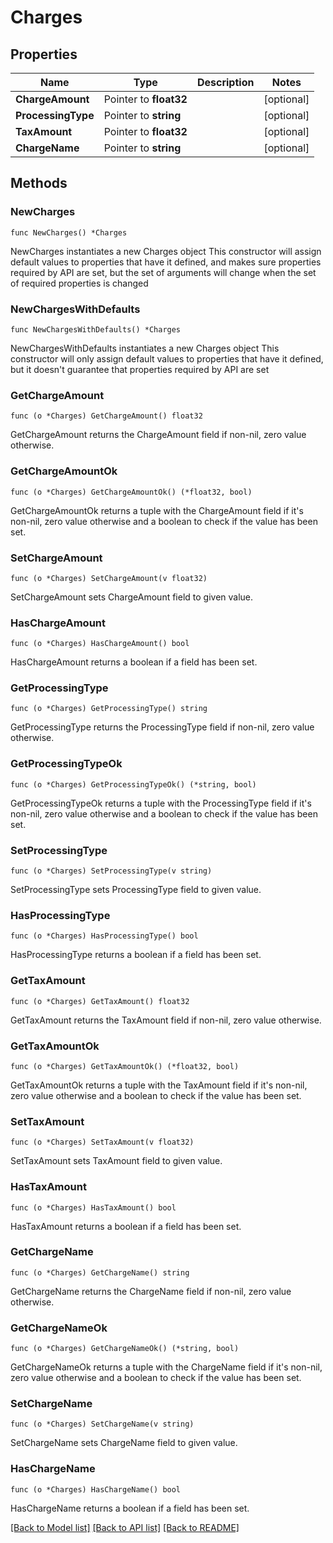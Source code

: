 # Charges

## Properties

Name | Type | Description | Notes
------------ | ------------- | ------------- | -------------
**ChargeAmount** | Pointer to **float32** |  | [optional] 
**ProcessingType** | Pointer to **string** |  | [optional] 
**TaxAmount** | Pointer to **float32** |  | [optional] 
**ChargeName** | Pointer to **string** |  | [optional] 

## Methods

### NewCharges

`func NewCharges() *Charges`

NewCharges instantiates a new Charges object
This constructor will assign default values to properties that have it defined,
and makes sure properties required by API are set, but the set of arguments
will change when the set of required properties is changed

### NewChargesWithDefaults

`func NewChargesWithDefaults() *Charges`

NewChargesWithDefaults instantiates a new Charges object
This constructor will only assign default values to properties that have it defined,
but it doesn't guarantee that properties required by API are set

### GetChargeAmount

`func (o *Charges) GetChargeAmount() float32`

GetChargeAmount returns the ChargeAmount field if non-nil, zero value otherwise.

### GetChargeAmountOk

`func (o *Charges) GetChargeAmountOk() (*float32, bool)`

GetChargeAmountOk returns a tuple with the ChargeAmount field if it's non-nil, zero value otherwise
and a boolean to check if the value has been set.

### SetChargeAmount

`func (o *Charges) SetChargeAmount(v float32)`

SetChargeAmount sets ChargeAmount field to given value.

### HasChargeAmount

`func (o *Charges) HasChargeAmount() bool`

HasChargeAmount returns a boolean if a field has been set.

### GetProcessingType

`func (o *Charges) GetProcessingType() string`

GetProcessingType returns the ProcessingType field if non-nil, zero value otherwise.

### GetProcessingTypeOk

`func (o *Charges) GetProcessingTypeOk() (*string, bool)`

GetProcessingTypeOk returns a tuple with the ProcessingType field if it's non-nil, zero value otherwise
and a boolean to check if the value has been set.

### SetProcessingType

`func (o *Charges) SetProcessingType(v string)`

SetProcessingType sets ProcessingType field to given value.

### HasProcessingType

`func (o *Charges) HasProcessingType() bool`

HasProcessingType returns a boolean if a field has been set.

### GetTaxAmount

`func (o *Charges) GetTaxAmount() float32`

GetTaxAmount returns the TaxAmount field if non-nil, zero value otherwise.

### GetTaxAmountOk

`func (o *Charges) GetTaxAmountOk() (*float32, bool)`

GetTaxAmountOk returns a tuple with the TaxAmount field if it's non-nil, zero value otherwise
and a boolean to check if the value has been set.

### SetTaxAmount

`func (o *Charges) SetTaxAmount(v float32)`

SetTaxAmount sets TaxAmount field to given value.

### HasTaxAmount

`func (o *Charges) HasTaxAmount() bool`

HasTaxAmount returns a boolean if a field has been set.

### GetChargeName

`func (o *Charges) GetChargeName() string`

GetChargeName returns the ChargeName field if non-nil, zero value otherwise.

### GetChargeNameOk

`func (o *Charges) GetChargeNameOk() (*string, bool)`

GetChargeNameOk returns a tuple with the ChargeName field if it's non-nil, zero value otherwise
and a boolean to check if the value has been set.

### SetChargeName

`func (o *Charges) SetChargeName(v string)`

SetChargeName sets ChargeName field to given value.

### HasChargeName

`func (o *Charges) HasChargeName() bool`

HasChargeName returns a boolean if a field has been set.


[[Back to Model list]](../README.md#documentation-for-models) [[Back to API list]](../README.md#documentation-for-api-endpoints) [[Back to README]](../README.md)


